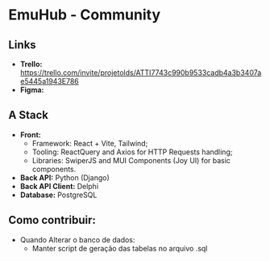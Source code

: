 # EmuHub - Community

## Links

- **Trello:** https://trello.com/invite/projetolds/ATTI7743c990b9533cadb4a3b3407ae5445a1943E786
- **Figma:**

## A Stack

- **Front:**
  - Framework: React + Vite, Tailwind;
  - Tooling: ReactQuery and Axios for HTTP Requests handling;
  - Libraries: SwiperJS and MUI Components (Joy UI) for basic components.
- **Back API:** Python (Django)
- **Back API Client:** Delphi
- **Database:** PostgreSQL

## Como contribuir:

- Quando Alterar o banco de dados:
  - Manter script de geração das tabelas no arquivo .sql
